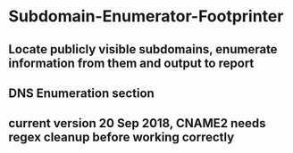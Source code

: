 # Subdomain-Enumerator-Footprinter
## Locate publicly visible subdomains, enumerate information from them and output to report
## DNS Enumeration section
## current version 20 Sep 2018, CNAME2 needs regex cleanup before working correctly

